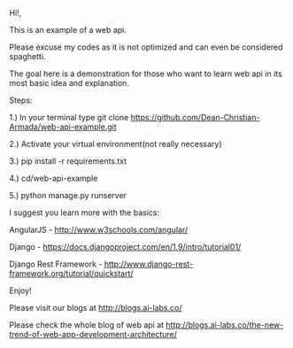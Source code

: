 Hi!,

This is an example of a web api.

Please excuse my codes as it is not optimized and can even be considered spaghetti. 

The goal here is a demonstration for those who want to learn web api in its most basic idea and explanation.

Steps:

1.) In your terminal type git clone https://github.com/Dean-Christian-Armada/web-api-example.git

2.) Activate your virtual environment(not really necessary)

3.) pip install -r requirements.txt

4.) cd/web-api-example

5.) python manage.py runserver

I suggest you learn more with the basics:

AngularJS - http://www.w3schools.com/angular/

Django - https://docs.djangoproject.com/en/1.9/intro/tutorial01/

Django Rest Framework - http://www.django-rest-framework.org/tutorial/quickstart/

Enjoy!

Please visit our blogs at http://blogs.ai-labs.co/

Please check the whole blog of web api at http://blogs.ai-labs.co/the-new-trend-of-web-app-development-architecture/

